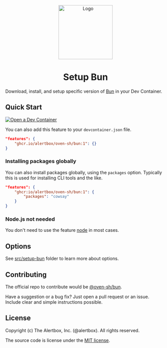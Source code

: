 <p align="center">
  <a href="https://bun.sh"><img src="https://github.com/user-attachments/assets/50282090-adfd-4ddb-9e27-c30753c6b161" alt="Logo" height=170></a>
</p>
<h1 align="center">Setup Bun</h1>

Download, install, and setup specific version of [Bun](https://bun.sh/) in your Dev Container.


## Quick Start

[![Open a Dev Container](https://img.shields.io/static/v1?style=for-the-badge&label=Dev+Container&message=Open&color=blue&logo=visualstudiocode)](https://vscode.dev/redirect?url=vscode://ms-vscode-remote.remote-containers/cloneInVolume?url=https://github.com/alertbox/try-bun)

You can also add this feature to your `devcontainer.json` file.

```json filename="devcontainer.json"
"features": {
    "ghcr.io/alertbox/oven-sh/bun:1": {}
}
```
### Installing packages globally

You can also install packages globally, using the `packages` option. Typically this is used for installing CLI tools and the like.

```json filename="devcontainer.json"
"features": {
    "ghcr:io/alertbox/oven-sh/bun:1": {
        "packages": "cowsay"
    }
}
```

### Node.js not needed

You don't need to use the feature [node](https://github.com/devcontainers/features/tree/main/src/node#readme) in most cases.

## Options

See [src/setup-bun](./src/setup-bun/README.md) folder to learn more about options.


## Contributing

The official repo to contribute would be [@oven-sh/bun](https://github.com/oven-sh/bun?tab=readme-ov-file#readme).

Have a suggestion or a bug fix? Just open a pull request or an issue. Include clear and simple instructions possible.

## License

Copyright (c) The Alertbox, Inc. (@alertbox). All rights reserved.

The source code is license under the [MIT license](#MIT-1-ov-file).
